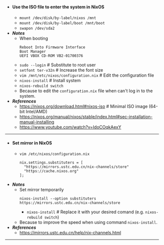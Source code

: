 - #### Use the ISO file to enter the system in NixOS
    - `mount /dev/disk/by-label/nixos /mnt`
    - `mount /dev/disk/by-label/boot /mnt/boot`
    - `swapon /dev/sda2`
- ***Notes***
    - When booting
      ```
      Reboot Into Firmware Interface
      Boot Manager
      UEFI VBOX CD-ROM VB2-01700376
      ```
    - `sudo --login` # Substitute to root user
    - `setfont ter-v32n` # Increase the font size
    - `vim /mnt/etc/nixos/configuration.nix` # Edit the configuration file
    - `nixos-install` # Install system
    - `nixos-rebuild switch`
    - Because to edit the `configuration.nix` file when can't log in to the system.
- ***References***
    - https://nixos.org/download.html#nixos-iso # Minimal ISO image (64-bit Intel/AMD)
    - https://nixos.org/manual/nixos/stable/index.html#sec-installation-manual-installing
    - https://www.youtube.com/watch?v=IdoCOqkAexY
- ---
- #### Set mirror in NixOS
    - `vim /etc/nixos/configuration.nix`
      ```
      nix.settings.substituters = [
        "https://mirrors.ustc.edu.cn/nix-channels/store"
        "https://cache.nixos.org"
      ];
      ```
- ***Notes***
    - Set mirror temporarily
      ```
      nixos-install --option substituters https://mirrors.ustc.edu.cn/nix-channels/store
      ```
        - `nixos-install` # Replace it with your desired comand (e.g. `nixos-rebuild switch`)
    - Because to improve the speed when using command `nixos-install`.
- ***References***
    - https://mirrors.ustc.edu.cn/help/nix-channels.html
- ---
